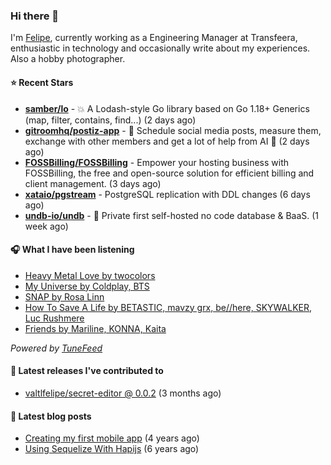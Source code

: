 ### Hi there 👋

I'm [Felipe](https://felipevm.com), currently working as a Engineering Manager at Transfeera, enthusiastic in technology and occasionally write about my experiences. Also a hobby photographer.

#### ⭐ Recent Stars
- **[samber/lo](https://github.com/samber/lo)** - 💥  A Lodash-style Go library based on Go 1.18&#43; Generics (map, filter, contains, find...) (2 days ago)
- **[gitroomhq/postiz-app](https://github.com/gitroomhq/postiz-app)** - 📨 Schedule social media posts, measure them, exchange with other members and get a lot of help from AI 🚀 (2 days ago)
- **[FOSSBilling/FOSSBilling](https://github.com/FOSSBilling/FOSSBilling)** - Empower your hosting business with FOSSBilling, the free and open-source solution for efficient billing and client management. (3 days ago)
- **[xataio/pgstream](https://github.com/xataio/pgstream)** - PostgreSQL replication with DDL changes (6 days ago)
- **[undb-io/undb](https://github.com/undb-io/undb)** - 🚀 Private first self-hosted no code database &amp; BaaS. (1 week ago)

#### 🎧 What I have been listening
- [Heavy Metal Love by twocolors](https://open.spotify.com/track/07VcTAooOBP8hIluuUS5xr)
- [My Universe by Coldplay, BTS](https://open.spotify.com/track/46HNZY1i7O6jwTA7Slo2PI)
- [SNAP by Rosa Linn](https://open.spotify.com/track/5hx7w26Zi3zafMgvMTUqF6)
- [How To Save A Life by BETASTIC, mavzy grx, be//here, SKYWALKER, Luc Rushmere](https://open.spotify.com/track/7yvFXuuwMTRxbOMTDUta2e)
- [Friends by Mariline, KONNA, Kaita](https://open.spotify.com/track/1a6neV3PJg6lZzQjcMFC0j)

_Powered by [TuneFeed](https://tunefeed.app?ref=valtlfelipe-gh-profile)_ 

#### 🚀 Latest releases I've contributed to


- [valtlfelipe/secret-editor @ 0.0.2](https://github.com/valtlfelipe/secret-editor/releases/tag/0.0.2) (3 months ago)

#### 📄 Latest blog posts
- [Creating my first mobile app](https://felipevm.com/posts/creating-my-first-mobile-app/) (4 years ago)
- [Using Sequelize With Hapijs](https://felipevm.com/posts/using-sequelize-with-hapijs/) (6 years ago)
